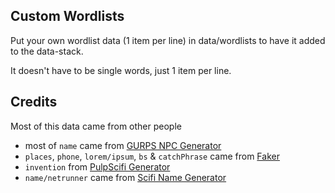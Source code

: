 ## Custom Wordlists

Put your own wordlist data (1 item per line) in data/wordlists to have it added to the data-stack.

It doesn't have to be single words, just 1 item per line.

## Credits

Most of this data came from other people

* most of `name` came from [GURPS NPC Generator](http://ayinger.no-ip.info/NPCGen/)
* `places`, `phone`, `lorem/ipsum`, `bs` & `catchPhrase` came from [Faker](https://github.com/marak/Faker.js/)
* `invention` from [PulpScifi Generator](http://www.asmor.com/scripts/pulpscigen/pulpscigen.php)
* `name/netrunner` came from [Scifi Name Generator](http://donjon.bin.sh/scifi/name/)